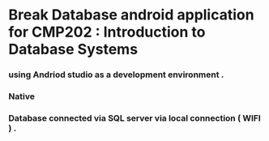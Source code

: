 
# Break Database android application for CMP202 : Introduction to Database Systems 
### using Andriod studio as a development environment .
### Native 
### Database connected via SQL server via local connection ( WIFI ) .

